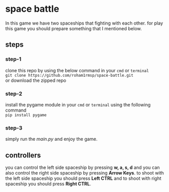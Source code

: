 # space battle
In this game we have two spaceships that fighting with each other.
for play this game you should prepare something that I mentioned below.

## steps

### step-1

clone this repo by using the below command in your `cmd` or `terminal`<br/>
`git clone https://github.com/roham1rmsp/space-battle.git`<br/>
or download the zipped repo

### step-2

install the pygame module in your `cmd` or `terminal` using the following command<br/>
`pip install pygame`

### step-3
simply run the _main.py_ and enjoy the game.

## controllers

you can control the left side spaceship by pressing **w, a, s, d** and you can also control the right side spaceship by pressing **Arrow Keys**. to shoot with the left side spaceship you should press **Left CTRL** and to shoot with right spaceship you should press **Right CTRL**.